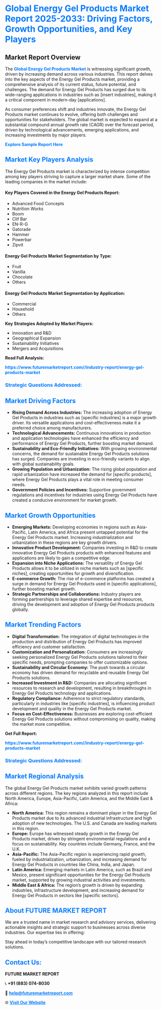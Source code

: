 <h1 style="color: #007BFF;">Global Energy Gel Products Market Report 2025-2033: Driving Factors, Growth Opportunities, and Key Players</h1>

<section id="overview">
<h2>Market Report Overview</h2>
<p>The <a href="https://www.futuremarketreport.com//industry-report/energy-gel-products-market" style="color: #007BFF; text-decoration: none;"><strong>Global Energy Gel Products Market</strong></a> is witnessing significant growth, driven by increasing demand across various industries. This report delves into the key aspects of the Energy Gel Products market, providing a comprehensive analysis of its current status, future potential, and challenges. The demand for Energy Gel Products has surged due to its wide-ranging applications in industries such as [insert industries], making it a critical component in modern-day [applications].</p>
<p>As consumer preferences shift and industries innovate, the Energy Gel Products market continues to evolve, offering both challenges and opportunities for stakeholders. The global market is expected to expand at a substantial compound annual growth rate (CAGR) over the forecast period, driven by technological advancements, emerging applications, and increasing investments by major players.</p>
</section>

<section id="overview">
<p><a href="https://www.futuremarketreport.com//request-sample/reportId=54351" style="color: #007BFF; text-decoration: none;"><strong>Explore Sample Report Here</strong></a></p>
</section>

<section id="key-players">
<h2 style="color: #007BFF;">Market Key Players Analysis</h2>
<p>The Energy Gel Products market is characterized by intense competition among key players striving to capture a larger market share. Some of the leading companies in the market include:</p>
<h4>Key Players Covered in the Energy Gel Products Report:</h4>
<ul><li>Advanced Food Concepts</li><li>Nutrition Works</li><li>Boom</li><li>Clif Bar</li><li>EN-R-G</li><li>Gatorade</li><li>Hammer</li><li>Powerbar</li><li>Zipvit</li></ul>
<h4>Energy Gel Products Market Segmentation by Type:</h4>
<ul><li>Fruit</li><li>Vanilla</li><li>Chocolate</li><li>Others</li></ul>

<h4>Energy Gel Products Market Segmentation by Application:</h4>
<ul><li>Commercial</li><li>Household</li><li>Others</li></ul>
<p><strong>Key Strategies Adopted by Market Players:</strong></p>
<ul>
<li>Innovation and R&D</li>
<li>Geographical Expansion</li>
<li>Sustainability Initiatives</li>
<li>Mergers and Acquisitions</li>
</ul>
</section>

<section>
<p><strong>Read Full Analysis: </strong></p><a href="https://www.futuremarketreport.com//industry-report/energy-gel-products-market" style="color: #007BFF; text-decoration: none;"><strong>https://www.futuremarketreport.com//industry-report/energy-gel-products-market</strong></a>
<h3 style="color: #007BFF;">Strategic Questions Addressed:</h3>
</section>

<section id="driving-factors">
<h2 style="color: #007BFF;">Market Driving Factors</h2>
<ul>
<li><strong>Rising Demand Across Industries:</strong> The increasing adoption of Energy Gel Products in industries such as [specific industries] is a major growth driver. Its versatile applications and cost-effectiveness make it a preferred choice among manufacturers.</li>
<li><strong>Technological Advancements:</strong> Continuous innovations in production and application technologies have enhanced the efficiency and performance of Energy Gel Products, further boosting market demand.</li>
<li><strong>Sustainability and Eco-Friendly Initiatives:</strong> With growing environmental concerns, the demand for sustainable Energy Gel Products solutions has surged. Companies are investing in eco-friendly variants to align with global sustainability goals.</li>
<li><strong>Growing Population and Urbanization:</strong> The rising global population and rapid urbanization have increased the demand for [specific products], where Energy Gel Products plays a vital role in meeting consumer needs.</li>
<li><strong>Government Policies and Incentives:</strong> Supportive government regulations and incentives for industries using Energy Gel Products have created a conducive environment for market growth.</li>
</ul>
</section>

<section id="growth-opportunities">
<h2 style="color: #007BFF;">Market Growth Opportunities</h2>
<ul>
<li><strong>Emerging Markets:</strong> Developing economies in regions such as Asia-Pacific, Latin America, and Africa present untapped potential for the Energy Gel Products market. Increasing industrialization and urbanization in these regions are key growth drivers.</li>
<li><strong>Innovative Product Development:</strong> Companies investing in R&D to create innovative Energy Gel Products products with enhanced features and applications are likely to gain a competitive edge.</li>
<li><strong>Expansion into Niche Applications:</strong> The versatility of Energy Gel Products allows it to be utilized in niche markets such as [specific niches], creating opportunities for growth and diversification.</li>
<li><strong>E-commerce Growth:</strong> The rise of e-commerce platforms has created a surge in demand for Energy Gel Products used in [specific applications], further boosting market growth.</li>
<li><strong>Strategic Partnerships and Collaborations:</strong> Industry players are forming partnerships to leverage shared expertise and resources, driving the development and adoption of Energy Gel Products products globally.</li>
</ul>
</section>

<section id="trending-factors">
<h2 style="color: #007BFF;">Market Trending Factors</h2>
<ul>
<li><strong>Digital Transformation:</strong> The integration of digital technologies in the production and distribution of Energy Gel Products has improved efficiency and customer satisfaction.</li>
<li><strong>Customization and Personalization:</strong> Consumers are increasingly seeking personalized Energy Gel Products solutions tailored to their specific needs, prompting companies to offer customizable options.</li>
<li><strong>Sustainability and Circular Economy:</strong> The push towards a circular economy has driven demand for recyclable and reusable Energy Gel Products solutions.</li>
<li><strong>Increased Investment in R&D:</strong> Companies are allocating significant resources to research and development, resulting in breakthroughs in Energy Gel Products technology and applications.</li>
<li><strong>Regulatory Compliance:</strong> Adherence to strict regulatory standards, particularly in industries like [specific industries], is influencing product development and quality in the Energy Gel Products market.</li>
<li><strong>Focus on Cost-Effectiveness:</strong> Businesses are exploring cost-efficient Energy Gel Products solutions without compromising on quality, making the market more competitive.</li>
</ul>
</section>

<section>
<p><strong>Get Full Report: </strong></p><a href="https://www.futuremarketreport.com//industry-report/energy-gel-products-market" style="color: #007BFF; text-decoration: none;"><strong>https://www.futuremarketreport.com//industry-report/energy-gel-products-market</strong></a>
<h3 style="color: #007BFF;">Strategic Questions Addressed:</h3>
</section>


<section id="regional-analysis">
<h2 style="color: #007BFF;">Market Regional Analysis</h2>
<p>The global Energy Gel Products market exhibits varied growth patterns across different regions. The key regions analyzed in this report include North America, Europe, Asia-Pacific, Latin America, and the Middle East & Africa:</p>
<ul>
<li><strong>North America:</strong> This region remains a dominant player in the Energy Gel Products market due to its advanced industrial infrastructure and high adoption of new technologies. The U.S. and Canada are leading markets in this region.</li>
<li><strong>Europe:</strong> Europe has witnessed steady growth in the Energy Gel Products market, driven by stringent environmental regulations and a focus on sustainability. Key countries include Germany, France, and the U.K.</li>
<li><strong>Asia-Pacific:</strong> The Asia-Pacific region is experiencing rapid growth, fueled by industrialization, urbanization, and increasing demand for Energy Gel Products in countries like China, India, and Japan.</li>
<li><strong>Latin America:</strong> Emerging markets in Latin America, such as Brazil and Mexico, present significant opportunities for the Energy Gel Products market, supported by growing industrial activities and investments.</li>
<li><strong>Middle East & Africa:</strong> The region’s growth is driven by expanding industries, infrastructure development, and increasing demand for Energy Gel Products in sectors like [specific sectors].</li>
</ul>
</section>

<footer>
<h2 style="color: #007BFF;">About FUTURE MARKET REPORT</h2>
<p>We are a trusted name in market research and advisory services, delivering actionable insights and strategic support to businesses across diverse industries. Our expertise lies in offering:</p>

<p>Stay ahead in today’s competitive landscape with our tailored research solutions.</p>

<h2 style="color: #007BFF;">Contact Us:</h2>
<p><strong>FUTURE MARKET REPORT</strong></p>
<p>📞 <strong>+91 (883) 074-8030</strong></p>
<p>📧 <strong><a href="mailto:help@futuremarketreport.com" style="color: #007BFF;">help@futuremarketreport.com</a></strong></p>
<p>🌐 <strong><a href="https://www.futuremarketreport.com/" style="color: #007BFF;">Visit Our Website</a></strong></p>
</footer>